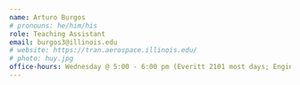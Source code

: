 ```yaml
---
name: Arturo Burgos
# pronouns: he/him/his
role: Teaching Assistant
email: burgos3@illinois.edu
# website: https://tran.aerospace.illinois.edu/
# photo: huy.jpg
office-hours: Wednesday @ 5:00 - 6:00 pm (Everitt 2101 most days; Engineering Hall 106B3 on 9/6/23 and 9/20/23)
---
```

